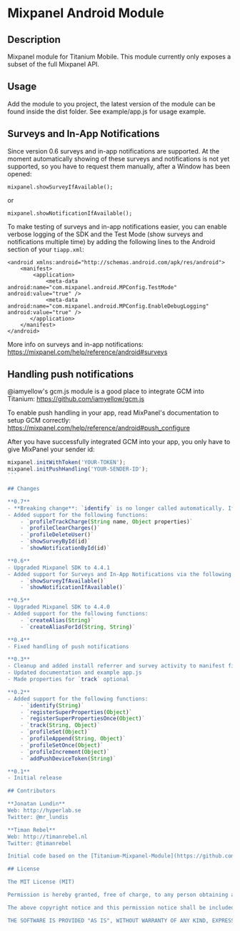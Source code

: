 # Mixpanel Android Module

## Description

Mixpanel module for Titanium Mobile. This module currently only exposes a subset of the full Mixpanel API.

## Usage

Add the module to you project, the latest version of the module can be found inside the dist folder. See example/app.js for usage example.

## Surveys and In-App Notifications

Since version 0.6 surveys and in-app notifications are supported. At the moment automatically showing of these surveys and notifications is not yet supported, so you have to request them manually, after a Window has been opened:

```
mixpanel.showSurveyIfAvailable();
```

or

```
mixpanel.showNotificationIfAvailable();
```

To make testing of surveys and in-app notifications easier, you can enable verbose logging of the SDK and the Test Mode (show surveys and notifications multiple time) by adding the following lines to the Android section of your `tiapp.xml`:

```
<android xmlns:android="http://schemas.android.com/apk/res/android">
	<manifest>
		<application>
			<meta-data android:name="com.mixpanel.android.MPConfig.TestMode" android:value="true" />
			<meta-data android:name="com.mixpanel.android.MPConfig.EnableDebugLogging" android:value="true" />
	   </application>
	</manifest>
</android>
```

More info on surveys and in-app notifications: https://mixpanel.com/help/reference/android#surveys

## Handling push notifications

@iamyellow's gcm.js module is a good place to integrate GCM into Titanium: https://github.com/iamyellow/gcm.js

To enable push handling in your app, read MixPanel's documentation to setup GCM correctly: https://mixpanel.com/help/reference/android#push_configure

After you have successfully integrated GCM into your app, you only have to give MixPanel your sender id:

````javascript
mixpanel.initWithToken('YOUR-TOKEN');
mixpanel.initPushHandling('YOUR-SENDER-ID');
```

## Changes

**0.7**
- **Breaking change**: `identify` is no longer called automatically. If you want to use People Analytics with your own user ids, you have to call `identify` manually from now on.
- Added support for the following functions:
    - `profileTrackCharge(String name, Object properties)`
    - `profileClearCharges()`
    - `profileDeleteUser()`
    - `showSurveyById(id)`
    - `showNotificationById(id)`

**0.6**
- Upgraded Mixpanel SDK to 4.4.1
- Added support for Surveys and In-App Notifications via the following functions:
    - `showSurveyIfAvailable()`
    - `showNotificationIfAvailable()`

**0.5**
- Upgraded Mixpanel SDK to 4.4.0
- Added support for the following functions:
    - `createAlias(String)`
    - `createAliasForId(String, String)`

**0.4**
- Fixed handling of push notifications

**0.3**
- Cleanup and added install referrer and survey activity to manifest file
- Updated documentation and example app.js
- Made properties for `track` optional

**0.2**
- Added support for the following functions:
    - `identify(String)`
    - `registerSuperProperties(Object)`
    - `registerSuperPropertiesOnce(Object)`
    - `track(String, Object)`
    - `profileSet(Object)`
    - `profileAppend(String, Object)`
    - `profileSetOnce(Object)`
    - `profileIncrement(Object)`
    - `addPushDeviceToken(String)`

**0.1**
- Initial release

## Contributors

**Jonatan Lundin**  
Web: http://hyperlab.se  
Twitter: @mr_lundis  

**Timan Rebel**  
Web: http://timanrebel.nl  
Twitter: @timanrebel  

Initial code based on the [Titanium-Mixpanel-Module](https://github.com/meeech/Titanium-Mixpanel-Module) by @meeech.

## License

The MIT License (MIT)

Permission is hereby granted, free of charge, to any person obtaining a copy of this software and associated documentation files (the "Software"), to deal in the Software without restriction, including without limitation the rights to use, copy, modify, merge, publish, distribute, sublicense, and/or sell copies of the Software, and to permit persons to whom the Software is furnished to do so, subject to the following conditions:

The above copyright notice and this permission notice shall be included in all copies or substantial portions of the Software.

THE SOFTWARE IS PROVIDED "AS IS", WITHOUT WARRANTY OF ANY KIND, EXPRESS OR IMPLIED, INCLUDING BUT NOT LIMITED TO THE WARRANTIES OF MERCHANTABILITY, FITNESS FOR A PARTICULAR PURPOSE AND NONINFRINGEMENT. IN NO EVENT SHALL THE AUTHORS OR COPYRIGHT HOLDERS BE LIABLE FOR ANY CLAIM, DAMAGES OR OTHER LIABILITY, WHETHER IN AN ACTION OF CONTRACT, TORT OR OTHERWISE, ARISING FROM, OUT OF OR IN CONNECTION WITH THE SOFTWARE OR THE USE OR OTHER DEALINGS IN THE SOFTWARE.
